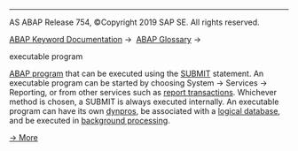   

* * *

AS ABAP Release 754, ©Copyright 2019 SAP SE. All rights reserved.

[ABAP Keyword Documentation](javascript:call_link\('abenabap.htm'\)) →  [ABAP Glossary](javascript:call_link\('abenabap_glossary.htm'\)) → 

executable program

[ABAP program](javascript:call_link\('abenabap_program_glosry.htm'\) "Glossary Entry") that can be executed using the [SUBMIT](javascript:call_link\('abapsubmit.htm'\)) statement. An executable program can be started by choosing System → Services → Reporting, or from other services such as [report transactions](javascript:call_link\('abenreport_transaction_glosry.htm'\) "Glossary Entry"). Whichever method is chosen, a SUBMIT is always executed internally. An executable program can have its own [dynpros](javascript:call_link\('abendynpro_glosry.htm'\) "Glossary Entry"), be associated with a [logical database](javascript:call_link\('abenlogical_data_base_glosry.htm'\) "Glossary Entry"), and be executed in [background processing](javascript:call_link\('abenbackround_processing_glosry.htm'\) "Glossary Entry").

[→ More](javascript:call_link\('abapreport.htm'\))